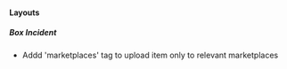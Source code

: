 
#### Layouts
##### Box Incident
- Addd 'marketplaces' tag to upload item only to relevant marketplaces
